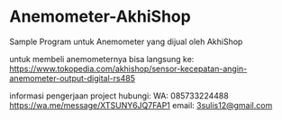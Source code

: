 # Anemometer-AkhiShop
Sample Program untuk Anemometer yang dijual oleh AkhiShop

untuk membeli anemometernya bisa langsung ke: https://www.tokopedia.com/akhishop/sensor-kecepatan-angin-anemometer-output-digital-rs485

informasi pengerjaan project hubungi: 
WA: 085733224488 https://wa.me/message/XTSUNY6JQ7FAP1
email: 3sulis12@gmail.com

